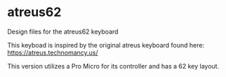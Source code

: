 # atreus62
Design files for the atreus62 keyboard

This keyboad is inspired by the original atreus keyboard found here: https://atreus.technomancy.us/

This version utilizes a Pro Micro for its controller and has a 62 key layout.
